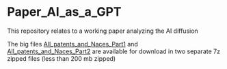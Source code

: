 # Paper_AI_as_a_GPT

This repository relates to a working paper analyzing the AI diffusion


The big files [All_patents_and_Naces_Part1](https://seafile.zfn.uni-bremen.de/f/bb360b22007549e99f40/) and [All_patents_and_Naces_Part2](https://seafile.zfn.uni-bremen.de/f/0739651bb1d74cdba805/) are available for download in two separate 7z zipped files (less than 200 mb zipped)
